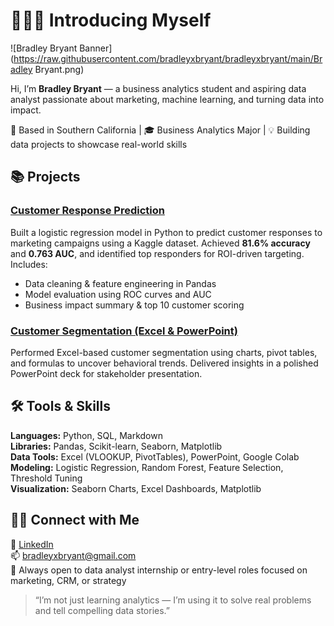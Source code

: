 # 🙋🏻‍♂️ Introducing Myself

![Bradley Bryant Banner](https://raw.githubusercontent.com/bradleyxbryant/bradleyxbryant/main/Bradley Bryant.png)

Hi, I’m **Bradley Bryant** — a business analytics student and aspiring data analyst passionate about marketing, machine learning, and turning data into impact.

📍 Based in Southern California | 🎓 Business Analytics Major | 💡 Building data projects to showcase real-world skills



## 📚 Projects

### [Customer Response Prediction](https://github.com/bradleyxbryant/Customer-Response-Prediction)
Built a logistic regression model in Python to predict customer responses to marketing campaigns using a Kaggle dataset. Achieved **81.6% accuracy** and **0.763 AUC**, and identified top responders for ROI-driven targeting. Includes:
- Data cleaning & feature engineering in Pandas
- Model evaluation using ROC curves and AUC
- Business impact summary & top 10 customer scoring

### [Customer Segmentation (Excel & PowerPoint)](https://github.com/YOUR-EXCEL-REPO-HERE)
Performed Excel-based customer segmentation using charts, pivot tables, and formulas to uncover behavioral trends. Delivered insights in a polished PowerPoint deck for stakeholder presentation.



## 🛠️ Tools & Skills

**Languages:** Python, SQL, Markdown  
**Libraries:** Pandas, Scikit-learn, Seaborn, Matplotlib  
**Data Tools:** Excel (VLOOKUP, PivotTables), PowerPoint, Google Colab  
**Modeling:** Logistic Regression, Random Forest, Feature Selection, Threshold Tuning  
**Visualization:** Seaborn Charts, Excel Dashboards, Matplotlib  



## 👋🏻 Connect with Me

📇 [LinkedIn](https://www.linkedin.com/in/bradleyxbryant/)  
📫 bradleyxbryant@gmail.com  
🔎 Always open to data analyst internship or entry-level roles focused on marketing, CRM, or strategy



> “I’m not just learning analytics — I’m using it to solve real problems and tell compelling data stories.”
